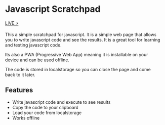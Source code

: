 # Javascript Scratchpad

[LIVE ⚡️ ]("javascriptpad.netlify.app")

This a simple scratchpad for javascript. It is a simple web page that allows you to write javascript code and see the results. It is a great tool for learning and testing javascript code.

Its also a PWA (Progressive Web App) meaning it is installable on your device and can be used offline.

The code is stored in localstorage so you can close the page and come back to it later.

## Features

- Write javascript code and execute to see results
- Copy the code to your clipboard
- Load your code from localstorage
- Works offline